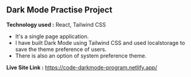 ## Dark Mode Practise Project

**Technology used :** React, Tailwind CSS

- It's a single page application.
- I have built Dark Mode using Tailwind CSS and used localstorage to save the theme preference of users.
- There is also an option of system preference theme.

**Live Site Link :** https://code-darkmode-program.netlify.app/
